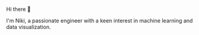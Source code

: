 Hi there 👋

I'm Niki, a passionate engineer with a keen interest in machine learning and data visualization.
